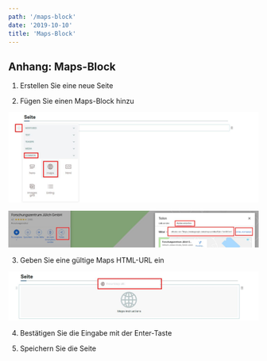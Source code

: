 ```yaml
---
path: '/maps-block'
date: '2019-10-10'
title: 'Maps-Block'
---
```


## Anhang: Maps-Block

1. Erstellen Sie eine neue Seite

2. Fügen Sie einen Maps-Block hinzu

![mapsblock](mapsblock.png)

![mapsblock2](mapsblock2.png)

3. Geben Sie eine gültige Maps HTML-URL ein

![mapsurl](mapsurl.png)

4. Bestätigen Sie die Eingabe mit der Enter-Taste

5. Speichern Sie die Seite
